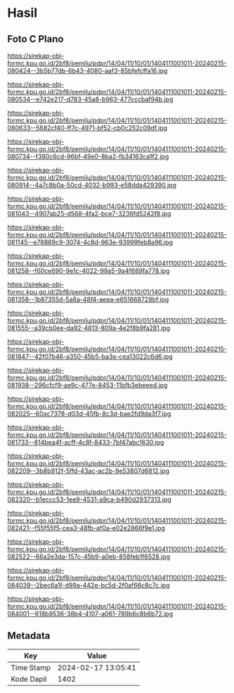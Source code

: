 # Hasil

## Foto C Plano

https://sirekap-obj-formc.kpu.go.id/2bf8/pemilu/pdpr/14/04/11/10/01/1404111001011-20240215-080424--3b5b77db-6b43-4080-aaf3-85bfefcffa16.jpg

https://sirekap-obj-formc.kpu.go.id/2bf8/pemilu/pdpr/14/04/11/10/01/1404111001011-20240215-080534--e742e217-d783-45a8-b963-477cccbaf94b.jpg

https://sirekap-obj-formc.kpu.go.id/2bf8/pemilu/pdpr/14/04/11/10/01/1404111001011-20240215-080633--5682cf40-ff7c-4971-bf52-cb0c252c09df.jpg

https://sirekap-obj-formc.kpu.go.id/2bf8/pemilu/pdpr/14/04/11/10/01/1404111001011-20240215-080734--f380c6cd-96bf-49e0-8ba2-fb34163ca1f2.jpg

https://sirekap-obj-formc.kpu.go.id/2bf8/pemilu/pdpr/14/04/11/10/01/1404111001011-20240215-080914--4a7c8b0a-50cd-4032-b993-e58dda429390.jpg

https://sirekap-obj-formc.kpu.go.id/2bf8/pemilu/pdpr/14/04/11/10/01/1404111001011-20240215-081043--4907ab25-d568-4fa2-bce7-3236fd5242f8.jpg

https://sirekap-obj-formc.kpu.go.id/2bf8/pemilu/pdpr/14/04/11/10/01/1404111001011-20240215-081145--e78869c9-3074-4c8d-963e-93999feb8a96.jpg

https://sirekap-obj-formc.kpu.go.id/2bf8/pemilu/pdpr/14/04/11/10/01/1404111001011-20240215-081258--f60ce690-9e1c-4022-99a5-9a4f689fa778.jpg

https://sirekap-obj-formc.kpu.go.id/2bf8/pemilu/pdpr/14/04/11/10/01/1404111001011-20240215-081358--1b87355d-5a8a-48f4-aeea-e651668728bf.jpg

https://sirekap-obj-formc.kpu.go.id/2bf8/pemilu/pdpr/14/04/11/10/01/1404111001011-20240215-081555--a39cb0ee-da92-4813-809a-4e2f8b9fa281.jpg

https://sirekap-obj-formc.kpu.go.id/2bf8/pemilu/pdpr/14/04/11/10/01/1404111001011-20240215-081847--42f07b46-a350-45b5-ba3e-cea13022c6d6.jpg

https://sirekap-obj-formc.kpu.go.id/2bf8/pemilu/pdpr/14/04/11/10/01/1404111001011-20240215-081938--296cfcf9-ae9c-477e-8453-11bfb3ebeeed.jpg

https://sirekap-obj-formc.kpu.go.id/2bf8/pemilu/pdpr/14/04/11/10/01/1404111001011-20240215-082025--60ac7378-d03d-45fb-8c3d-bae2fd9da3f7.jpg

https://sirekap-obj-formc.kpu.go.id/2bf8/pemilu/pdpr/14/04/11/10/01/1404111001011-20240215-081733--814bea4f-acff-4c8f-8433-7bf47abc1630.jpg

https://sirekap-obj-formc.kpu.go.id/2bf8/pemilu/pdpr/14/04/11/10/01/1404111001011-20240215-082209--3b8b912f-5ffd-43ac-ac2b-9e53807d6812.jpg

https://sirekap-obj-formc.kpu.go.id/2bf8/pemilu/pdpr/14/04/11/10/01/1404111001011-20240215-082320--b1eccc53-1ee9-4531-a9ca-b490d2937313.jpg

https://sirekap-obj-formc.kpu.go.id/2bf8/pemilu/pdpr/14/04/11/10/01/1404111001011-20240215-082421--f55f55f5-cea3-48fb-af0a-e02e2866f9e1.jpg

https://sirekap-obj-formc.kpu.go.id/2bf8/pemilu/pdpr/14/04/11/10/01/1404111001011-20240215-082522--66a2e3da-157c-45b9-a0eb-858feb1f6528.jpg

https://sirekap-obj-formc.kpu.go.id/2bf8/pemilu/pdpr/14/04/11/10/01/1404111001011-20240215-084039--2bec6a1f-d99a-442e-bc5d-2f0af66c8c7c.jpg

https://sirekap-obj-formc.kpu.go.id/2bf8/pemilu/pdpr/14/04/11/10/01/1404111001011-20240215-084001--618b9536-38b4-4107-a061-789b6c8b6b72.jpg


## Metadata

| Key        | Value               |
| ---------- | ------------------- |
| Time Stamp | 2024-02-17 13:05:41 |
| Kode Dapil | 1402                |



